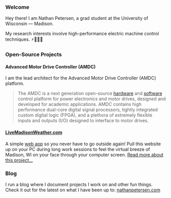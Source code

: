 ### Welcome

Hey there! I am Nathan Petersen, a grad student at the University of Wisconsin &mdash; Madison.

My research interests involve high-performance electric machine control techniques. ⚡🧲🔋🔌

### Open-Source Projects

#### Advanced Motor Drive Controller (AMDC)

I am the lead architect for the Advanced Motor Drive Controller (AMDC) platform.

> The AMDC is a next generation open-source [hardware](https://github.com/Severson-Group/AMDC-Hardware) and [software](https://github.com/Severson-Group/AMDC-Firmware) control platform for power electronics and motor drives, designed and developed for academic applications. AMDC contains high performance dual-core digital signal processors, tightly integrated custom digital logic (FPGA), and a plethora of extremely flexible inputs and outputs (I/O) designed to interface to motor drives.

#### [LiveMadisonWeather.com](www.livemadisonweather.com)

A simple [web app](https://github.com/npetersen2/LiveMadisonWeather.com) so you never have to go outside again! Pull this website up on your PC during long work sessions to feel the virtual breeze of Madison, WI on your face through your computer screen. [Read more about this project...](https://nathanpetersen.com/2016/06/07/live-madison-weather/)

### Blog

I run a blog where I document projects I work on and other fun things. Check it out for the latest on what I have been up to: [nathanpetersen.com](https://nathanpetersen.com/)
